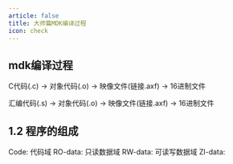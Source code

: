 ```yaml
---
article: false
title: 大师篇MDK编译过程
icon: check
---
```



## mdk编译过程

C代码(.c) -> 对象代码(.o) -> 映像文件(链接.axf) -> 16进制文件

汇编代码(.s) -> 对象代码(.o) -> 映像文件(链接.axf) -> 16进制文件


## 1.2 程序的组成

Code: 代码域
RO-data: 只读数据域
RW-data: 可读写数据域
ZI-data: 

